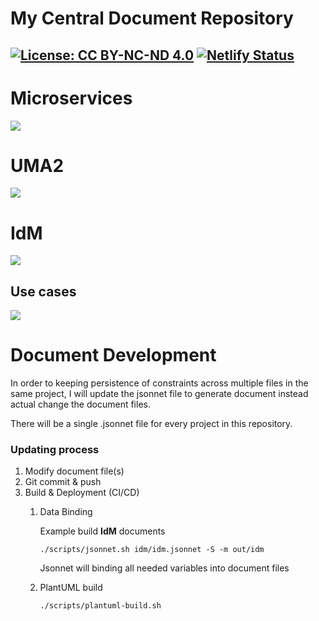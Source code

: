 # My Central Document Repository

[![License: CC BY-NC-ND 4.0](https://img.shields.io/badge/License-CC%20BY--NC--ND%204.0-lightgrey.svg)](https://creativecommons.org/licenses/by-nc-nd/4.0/)
[![Netlify Status](https://api.netlify.com/api/v1/badges/acaf92bf-c37e-453f-b059-24d0f8e3c18f/deploy-status)](https://app.netlify.com/sites/nlmn-docs/deploys)
---

# Microservices
![](http://www.plantuml.com/plantuml/proxy?fmt=svg&src=https://gitlab.com/nghinhut/docs/raw/master/plantuml/MSA/msa.puml)

# UMA2
![](http://www.plantuml.com/plantuml/proxy?fmt=svg&src=https://gitlab.com/nghinhut/docs/raw/master/plantuml/UMA2/uma2-grant.puml)

# IdM
![](http://www.plantuml.com/plantuml/proxy?fmt=svg&src=https://gitlab.com/nghinhut/docs/raw/master/plantuml/IdM/idm.puml)

## Use cases
![](http://www.plantuml.com/plantuml/proxy?fmt=svg&src=https://gitlab.com/nghinhut/docs/raw/master/plantuml/IdM/use-case.puml)

<!-- Image Links -->
[www.plantuml.com]: http://www.plantuml.com/plantuml/proxy?src=
[plantuml.nghinhut.dev]: https://plantuml.nghinhut.dev/proxy?src=

# Document Development

In order to keeping persistence of constraints across multiple files in the same project,
I will update the jsonnet file to generate document instead actual change the document files.

There will be a single .jsonnet file for every project in this repository.

### Updating process
1. Modify document file(s)
1. Git commit & push
1. Build & Deployment (CI/CD)
    1. Data Binding

        Example build **IdM** documents
        ```
        ./scripts/jsonnet.sh idm/idm.jsonnet -S -m out/idm
        ```
        Jsonnet will binding all needed variables into document files
    2. PlantUML build
        
        ```
        ./scripts/plantuml-build.sh
        ```      
    
